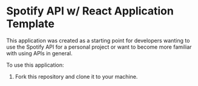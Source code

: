 # Spotify API w/ React Application Template

This application was created as a starting point for developers wanting to use the Spotify API for a personal project or want to become more familiar with using APIs in general.

To use this application:
  1. Fork this repository and clone it to your machine.
